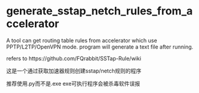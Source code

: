<!DOCTYPE html>
<html>

<head>
  <meta charset="utf-8">
  <meta name="viewport" content="width=device-width, initial-scale=1.0">
  <link rel="stylesheet" href="https://stackedit.io/style.css" />
</head>

<body class="stackedit">
  <div class="stackedit__html"><h1><a id="generate_sstap_netch_rules_from_accelerator_0"></a>generate_sstap_netch_rules_from_accelerator</h1>
<p>A tool can get routing table rules from accelerator which use PPTP/L2TP/OpenVPN mode. program will generate a text file after running.</p>
<p>refers to https://github.com/FQrabbit/SSTap-Rule/wiki</p>
<p>这是一个通过获取加速器规则创建sstap/netch规则的程序</p>
<p>推荐使用.py而不是.exe exe可执行程序会被杀毒软件误报</p>
</div>
</body>

</html>
